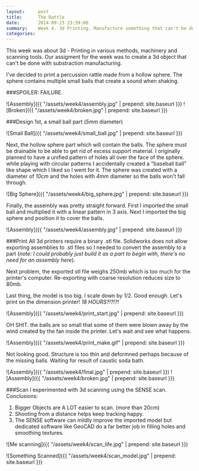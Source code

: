 ```yaml
---
layout:     post
title:      The Rattle
date:       2014-09-23 23:59:00
summary:    Week 4. 3d Printing. Manufacture something that can't be done with substraction methods.  
categories: 
---
```


This week was about 3d - Printing in various methods, machinery and scanning tools. Our assigment for the week was to create a 3d object that can't be done with substraction manufacturing.  

I've decided to print a percussion rattle made from a hollow sphere. The sphere contains multiple small balls that create a sound when shaking. 

###SPOILER: FAILURE.

![Assembly]({{ "/assets/week4/assembly.jpg" | prepend: site.baseurl }})
![Broken]({{ "/assets/week4/broken.jpg" | prepend: site.baseurl }})

###Design
1st, a small ball part (*5mm* diameter)

![Small Ball]({{ "/assets/week4/small_ball.jpg" | prepend: site.baseurl }})

Next, the hollow sphere part which will contain the balls. The sphere must be drainable to be able to get rid of excess support material. I originally planned to have a unified pattern of holes all over the face of the sphere. while playing with circular patterns I accidentally created a "baseball ball" like shape which I liked so I went for it. The sphere was created with a diameter of *10cm* and the holes with *4mm* diameter so the balls won't fall through.

![Big Sphere]({{ "/assets/week4/big_sphere.jpg" | prepend: site.baseurl }})

Finally, the assembly was pretty straight forward. First I imported the small ball and multiplied it with a linear pattern in 3 axis. Next I imported the big sphere and position it to cover the balls.

![Assembly]({{ "/assets/week4/assembly.jpg" | prepend: site.baseurl }})

###Print
All 3d printers require a binary .stl file. Solidworks does not allow exporting assemblies to .stl files so I needed to convert the assembly to a part (*note: I could probably just build it as a part to begin with, there's no need for an assembly here*).  

Next problem, the exported stl file weighs 250mb which is too much for the printer's computer. Re-exporting with coarse resolution reduces size to 80mb. 

Last thing, the model is too big. I scale down by 1/2. Good enough. Let's print on the dimension printer! *18 HOURS?!?!?!*

![Assembly]({{ "/assets/week4/print_start.jpg" | prepend: site.baseurl }})

OH SHIT. the balls are so small that some of them were blown away by the wind created by the fan inside the printer. Let's wait and see what happens.

![Assembly]({{ "/assets/week4/print_make.gif" | prepend: site.baseurl }})

Not looking good. Structure is too thin and deformned perhaps because of the missing balls. Waiting for result of caustic soda bath.

![Assembly]({{ "/assets/week4/final.jpg" | prepend: site.baseurl }})
![Assembly]({{ "/assets/week4/broken.jpg" | prepend: site.baseurl }})

###Scan
I experimented with 3d scanning using the SENSE scan. Conclusions: 

1. Bigger Objects are A LOT easier to scan. (more than 20cm)
2. Shooting from a distance helps keep tracking happy.
3. The SENSE software can mildly improve the imported model but dedicated software like GeoCAD do a far better job in filling holes and smoothing textures.

![Me scanning]({{ "/assets/week4/scan_life.jpg" | prepend: site.baseurl }})

![Something Scanned]({{ "/assets/week4/scan_model.jpg" | prepend: site.baseurl }})



